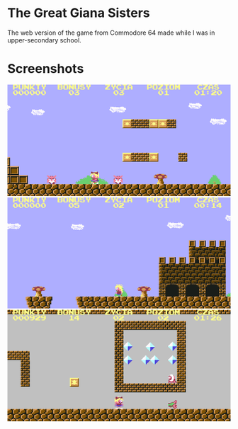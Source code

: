 # The Great Giana Sisters
The web version of the game from Commodore 64 made while I was in upper-secondary school.

# Screenshots
![Screenshot_0](https://raw.githubusercontent.com/Kosiarznerek/the-great-giana-sisters/master/screenshots/0.png)
![Screenshot_1](https://raw.githubusercontent.com/Kosiarznerek/the-great-giana-sisters/master/screenshots/1.png)
![Screenshot_2](https://raw.githubusercontent.com/Kosiarznerek/the-great-giana-sisters/master/screenshots/2.png)
